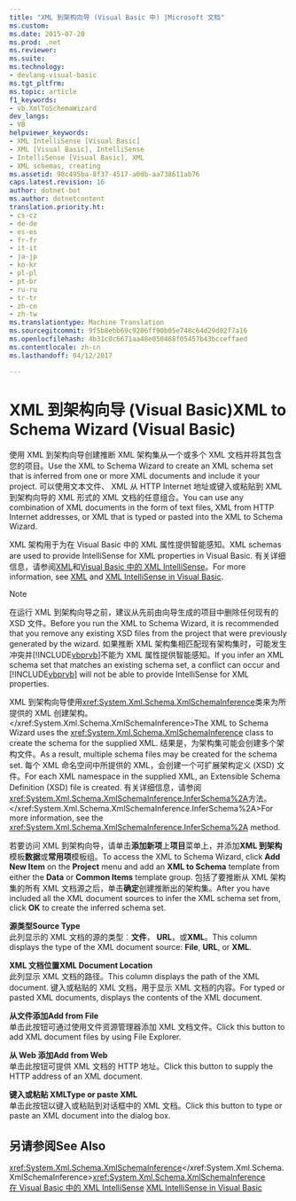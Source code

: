 ```yaml
---
title: "XML 到架构向导 (Visual Basic 中) |Microsoft 文档"
ms.custom: 
ms.date: 2015-07-20
ms.prod: .net
ms.reviewer: 
ms.suite: 
ms.technology:
- devlang-visual-basic
ms.tgt_pltfrm: 
ms.topic: article
f1_keywords:
- vb.XmlToSchemaWizard
dev_langs:
- VB
helpviewer_keywords:
- XML IntelliSense [Visual Basic]
- XML [Visual Basic], IntelliSense
- IntelliSense [Visual Basic], XML
- XML schemas, creating
ms.assetid: 98c495ba-8f37-4517-a0db-aa738611ab76
caps.latest.revision: 16
author: dotnet-bot
ms.author: dotnetcontent
translation.priority.ht:
- cs-cz
- de-de
- es-es
- fr-fr
- it-it
- ja-jp
- ko-kr
- pl-pl
- pt-br
- ru-ru
- tr-tr
- zh-cn
- zh-tw
ms.translationtype: Machine Translation
ms.sourcegitcommit: 9f5b8ebb69c9206ff90b05e748c64d29d82f7a16
ms.openlocfilehash: 4b31c0c6671aa48e050468f05457b43bcceffaed
ms.contentlocale: zh-cn
ms.lasthandoff: 04/12/2017

---
```

# <a name="xml-to-schema-wizard-visual-basic"></a><span data-ttu-id="f197a-102">XML 到架构向导 (Visual Basic)</span><span class="sxs-lookup"><span data-stu-id="f197a-102">XML to Schema Wizard (Visual Basic)</span></span>
<span data-ttu-id="f197a-103">使用 XML 到架构向导创建推断 XML 架构集从一个或多个 XML 文档并将其包含您的项目。</span><span class="sxs-lookup"><span data-stu-id="f197a-103">Use the XML to Schema Wizard to create an XML schema set that is inferred from one or more XML documents and include it your project.</span></span> <span data-ttu-id="f197a-104">可以使用文本文件、 XML 从 HTTP Internet 地址或键入或粘贴到 XML 到架构向导的 XML 形式的 XML 文档的任意组合。</span><span class="sxs-lookup"><span data-stu-id="f197a-104">You can use any combination of XML documents in the form of text files, XML from HTTP Internet addresses, or XML that is typed or pasted into the XML to Schema Wizard.</span></span>  
  
 <span data-ttu-id="f197a-105">XML 架构用于为在 Visual Basic 中的 XML 属性提供智能感知。</span><span class="sxs-lookup"><span data-stu-id="f197a-105">XML schemas are used to provide IntelliSense for XML properties in Visual Basic.</span></span> <span data-ttu-id="f197a-106">有关详细信息，请参阅[XML](../../../../visual-basic/programming-guide/language-features/xml/index.md)和[Visual Basic 中的 XML IntelliSense](../../../../visual-basic/programming-guide/language-features/xml/xml-intellisense.md)。</span><span class="sxs-lookup"><span data-stu-id="f197a-106">For more information, see [XML](../../../../visual-basic/programming-guide/language-features/xml/index.md) and [XML IntelliSense in Visual Basic](../../../../visual-basic/programming-guide/language-features/xml/xml-intellisense.md).</span></span>  
  
> [!NOTE]
>  <span data-ttu-id="f197a-107">在运行 XML 到架构向导之前，建议从先前由向导生成的项目中删除任何现有的 XSD 文件。</span><span class="sxs-lookup"><span data-stu-id="f197a-107">Before you run the XML to Schema Wizard, it is recommended that you remove any existing XSD files from the project that were previously generated by the wizard.</span></span> <span data-ttu-id="f197a-108">如果推断 XML 架构集相匹配现有架构集时，可能发生冲突并[!INCLUDE[vbprvb](../../../../csharp/programming-guide/concepts/linq/includes/vbprvb_md.md)]不能为 XML 属性提供智能感知。</span><span class="sxs-lookup"><span data-stu-id="f197a-108">If you infer an XML schema set that matches an existing schema set, a conflict can occur and [!INCLUDE[vbprvb](../../../../csharp/programming-guide/concepts/linq/includes/vbprvb_md.md)] will not be able to provide IntelliSense for XML properties.</span></span>  
  
 <span data-ttu-id="f197a-109">XML 到架构向导使用<xref:System.Xml.Schema.XmlSchemaInference>类来为所提供的 XML 创建架构。</xref:System.Xml.Schema.XmlSchemaInference></span><span class="sxs-lookup"><span data-stu-id="f197a-109">The XML to Schema Wizard uses the <xref:System.Xml.Schema.XmlSchemaInference> class to create the schema for the supplied XML.</span></span> <span data-ttu-id="f197a-110">结果是，为架构集可能会创建多个架构文件。</span><span class="sxs-lookup"><span data-stu-id="f197a-110">As a result, multiple schema files may be created for the schema set.</span></span> <span data-ttu-id="f197a-111">每个 XML 命名空间中所提供的 XML，会创建一个可扩展架构定义 (XSD) 文件。</span><span class="sxs-lookup"><span data-stu-id="f197a-111">For each XML namespace in the supplied XML, an Extensible Schema Definition (XSD) file is created.</span></span> <span data-ttu-id="f197a-112">有关详细信息，请参阅<xref:System.Xml.Schema.XmlSchemaInference.InferSchema%2A>方法。</xref:System.Xml.Schema.XmlSchemaInference.InferSchema%2A></span><span class="sxs-lookup"><span data-stu-id="f197a-112">For more information, see the <xref:System.Xml.Schema.XmlSchemaInference.InferSchema%2A> method.</span></span>  
  
 <span data-ttu-id="f197a-113">若要访问 XML 到架构向导，请单击**添加新项**上**项目**菜单上，并添加**XML 到架构**模板**数据**或**常用项**模板组。</span><span class="sxs-lookup"><span data-stu-id="f197a-113">To access the XML to Schema Wizard, click **Add New Item** on the **Project** menu and add an **XML to Schema** template from either the **Data** or **Common Items** template group.</span></span> <span data-ttu-id="f197a-114">包括了要推断从 XML 架构集的所有 XML 文档源之后，单击**确定**创建推断出的架构集。</span><span class="sxs-lookup"><span data-stu-id="f197a-114">After you have included all the XML document sources to infer the XML schema set from, click **OK** to create the inferred schema set.</span></span>  
  
 <span data-ttu-id="f197a-115">**源类型**</span><span class="sxs-lookup"><span data-stu-id="f197a-115">**Source Type**</span></span>  
 <span data-ttu-id="f197a-116">此列显示的 XML 文档的源的类型︰**文件**， **URL**，或**XML**。</span><span class="sxs-lookup"><span data-stu-id="f197a-116">This column displays the type of the XML document source: **File**, **URL**, or **XML**.</span></span>  
  
 <span data-ttu-id="f197a-117">**XML 文档位置**</span><span class="sxs-lookup"><span data-stu-id="f197a-117">**XML Document Location**</span></span>  
 <span data-ttu-id="f197a-118">此列显示 XML 文档的路径。</span><span class="sxs-lookup"><span data-stu-id="f197a-118">This column displays the path of the XML document.</span></span> <span data-ttu-id="f197a-119">键入或粘贴的 XML 文档，用于显示 XML 文档的内容。</span><span class="sxs-lookup"><span data-stu-id="f197a-119">For typed or pasted XML documents, displays the contents of the XML document.</span></span>  
  
 <span data-ttu-id="f197a-120">**从文件添加**</span><span class="sxs-lookup"><span data-stu-id="f197a-120">**Add from File**</span></span>  
 <span data-ttu-id="f197a-121">单击此按钮可通过使用文件资源管理器添加 XML 文档文件。</span><span class="sxs-lookup"><span data-stu-id="f197a-121">Click this button to add XML document files by using File Explorer.</span></span>  
  
 <span data-ttu-id="f197a-122">**从 Web 添加**</span><span class="sxs-lookup"><span data-stu-id="f197a-122">**Add from Web**</span></span>  
 <span data-ttu-id="f197a-123">单击此按钮可提供 XML 文档的 HTTP 地址。</span><span class="sxs-lookup"><span data-stu-id="f197a-123">Click this button to supply the HTTP address of an XML document.</span></span>  
  
 <span data-ttu-id="f197a-124">**键入或粘贴 XML**</span><span class="sxs-lookup"><span data-stu-id="f197a-124">**Type or paste XML**</span></span>  
 <span data-ttu-id="f197a-125">单击此按钮以键入或粘贴到对话框中的 XML 文档。</span><span class="sxs-lookup"><span data-stu-id="f197a-125">Click this button to type or paste an XML document into the dialog box.</span></span>  
  
## <a name="see-also"></a><span data-ttu-id="f197a-126">另请参阅</span><span class="sxs-lookup"><span data-stu-id="f197a-126">See Also</span></span>  
 <span data-ttu-id="f197a-127"><xref:System.Xml.Schema.XmlSchemaInference></xref:System.Xml.Schema.XmlSchemaInference></span><span class="sxs-lookup"><span data-stu-id="f197a-127"><xref:System.Xml.Schema.XmlSchemaInference></span></span>   
<span data-ttu-id="f197a-128"> [在 Visual Basic 中的 XML IntelliSense](../../../../visual-basic/programming-guide/language-features/xml/xml-intellisense.md)</span><span class="sxs-lookup"><span data-stu-id="f197a-128"> [XML IntelliSense in Visual Basic](../../../../visual-basic/programming-guide/language-features/xml/xml-intellisense.md)</span></span>
